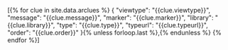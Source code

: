 ---
---
[{% for clue in site.data.arclues %}
{
	"viewtype": "{{clue.viewtype}}",
	"message": "{{clue.message}}",
	"marker": "{{clue.marker}}",
	"library": "{{clue.library}}",
	"type": "{{clue.type}}",
	"typeurl": "{{clue.typeurl}}",
	"order": "{{clue.order}}"
}{% unless forloop.last %},{% endunless %}
{% endfor %}]
